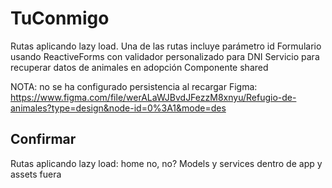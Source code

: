 # TuConmigo

Rutas aplicando lazy load. Una de las rutas incluye parámetro id
Formulario usando ReactiveForms con validador personalizado para DNI
Servicio para recuperar datos de animales en adopción
Componente shared

NOTA: no se ha configurado persistencia al recargar
Figma: https://www.figma.com/file/werALaWJBvdJFezzM8xnyu/Refugio-de-animales?type=design&node-id=0%3A1&mode=des

## Confirmar

Rutas aplicando lazy load: home no, no?
Models y services dentro de app y assets fuera
